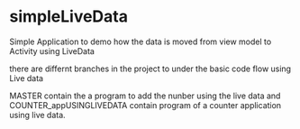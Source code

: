 # simpleLiveData
Simple Application to demo how the data is moved from view model to Activity using LiveData 

there are differnt branches in the  project to under the basic code flow using Live data 

MASTER contain the a program to add the nunber using the live data 
 and  COUNTER_appUSINGLIVEDATA contain program of a counter application using live data. 
